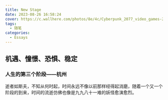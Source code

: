 ```yaml
---
title: New Stage
date: 2023-08-26 16:58:24
cover: https://c.wallhere.com/photos/8e/4c/Cyberpunk_2077_video_games-2236580.jpg!d
tags:
  - 随笔
categories:
  - Essays
---
```


## 机遇、憧憬、恐惧、稳定

### 人生的第三个阶段——杭州

逝者如斯夫，不知从何时起，时间永远不像以前那样经得起消磨，随着一个又一个阶段的到来，时间的流逝仿佛也像是九九八十一难的妖怪愈演愈烈。

